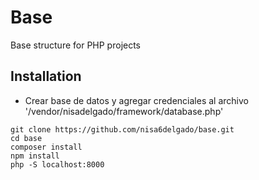 # Base
Base structure for PHP projects

## Installation
- Crear base de datos y agregar credenciales al archivo '/vendor/nisadelgado/framework/database.php'
~~~
git clone https://github.com/nisa6delgado/base.git
cd base
composer install
npm install
php -S localhost:8000
~~~
